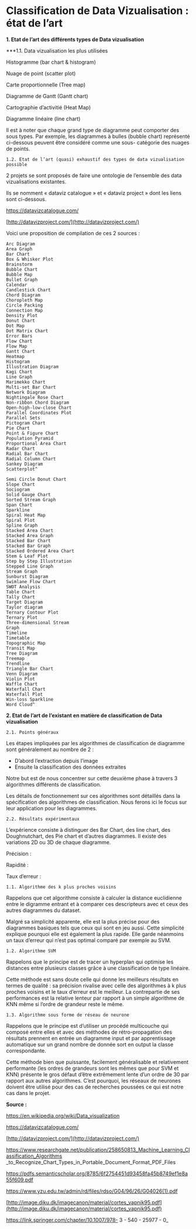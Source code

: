 # Classification de Data Vizualisation : état de l’art

**1. Etat de l’art des différents types de Data vizualisation**


***1.1. Data vizualisation les plus utilisées

Histogramme (bar chart & histogram)

Nuage de point (scatter plot)

Carte proportionnelle (Tree map)


Diagramme de Gantt (Gantt chart)

Cartographie d’activitié (Heat Map)


Diagramme linéaire (line chart)

Il est à noter que chaque grand type de diagramme peut comporter des sous types. Par exemple, les
diagrammes à bulles (bubble chart) représenté ci-dessous peuvent être considéré comme une sous-
catégorie des nuages de points.

```
1.2. Etat de l’art (quasi) exhaustif des types de data vizualisation possible
```
2 projets se sont proposés de faire une ontologie de l’ensemble des data vizualisations existantes.

Ils se nomment « dataviz catalogue » et « dataviz project » dont les liens sont ci-dessous.

https://datavizcatalogue.com/

[http://datavizproject.com/](http://datavizproject.com/)


Voici une proposition de compilation de ces 2 sources :

```
Arc Diagram
Area Graph
Bar Chart
Box & Whisker Plot
Brainstorm
Bubble Chart
Bubble Map
Bullet Graph
Calendar
Candlestick Chart
Chord Diagram
Choropleth Map
Circle Packing
Connection Map
Density Plot
Donut Chart
Dot Map
Dot Matrix Chart
Error Bars
Flow Chart
Flow Map
Gantt Chart
Heatmap
Histogram
Illustration Diagram
Kagi Chart
Line Graph
Marimekko Chart
Multi-set Bar Chart
Network Diagram
Nightingale Rose Chart
Non-ribbon Chord Diagram
Open-high-low-close Chart
Parallel Coordinates Plot
Parallel Sets
Pictogram Chart
Pie Chart
Point & Figure Chart
Population Pyramid
Proportional Area Chart
Radar Chart
Radial Bar Chart
Radial Column Chart
Sankey Diagram
Scatterplot^
```
```
Semi Circle Donut Chart
Slope Chart
Sociogram
Solid Gauge Chart
Sorted Stream Graph
Span Chart
Sparkline
Spiral Heat Map
Spiral Plot
Spline Graph
Stacked Area Chart
Stacked Area Graph
Stacked Bar Chart
Stacked Bar Graph
Stacked Ordered Area Chart
Stem & Leaf Plot
Step by Step Illustration
Stepped Line Graph
Stream Graph
Sunburst Diagram
Swimlane Flow Chart
SWOT Analysis
Table Chart
Tally Chart
Target Diagram
Taylor diagram
Ternary Contour Plot
Ternary Plot
Three-dimensional Stream
Graph
Timeline
Timetable
Topographic Map
Transit Map
Tree Diagram
Treemap
Trendline
Triangle Bar Chart
Venn Diagram
Violin Plot
Waffle Chart
Waterfall Chart
Waterfall Plot
Win-loss Sparkline
Word Cloud^
```

**2. Etat de l’art de l’existant en matière de classification de Data vizualisation**

```
2.1. Points généraux
```
Les étapes impliquées par les algorithmes de classification de diagramme sont généralement au
nombre de 2 :

- D’abord l’extraction depuis l’image
- Ensuite la classification des données extraites

Notre but est de nous concentrer sur cette deuxième phase à travers 3 algorithmes différents de
classification.

Les détails de fonctionnement sur ces algorithmes sont détaillés dans la spécification des algorithmes
de classification. Nous ferons ici le focus sur leur application pour les diagrammes.

```
2.2. Résultats expérimentaux
```
L’expérience consiste à distinguer des Bar Chart, des line chart, des Doughnutchart, des Pie chart et
d’autres diagrammes. Il existe des variations 2D ou 3D de chaque diagramme.

Précision :

Rapidité :

Taux d’erreur :

```
1.1. Algorithme des k plus proches voisins
```

Rappelons que cet algorithme consiste à calculer la distance euclidienne entre le digramme entrant
et à comparer ces descripteurs avec et ceux des autres diagrammes du dataset.

Malgré sa simplicité apparente, elle est la plus précise pour des diagrammes basiques tels que ceux
qui sont en jeu aussi. Cette simplicité explique pourquoi elle est également la plus rapide. Elle garde
néanmoins un taux d’erreur qui n’est pas optimal comparé par exemple au SVM.

```
1.2. Algorithme SVM
```
Rappelons que le principe est de tracer un hyperplan qui optimise les distances entre plusieurs
classes grâce à une classification de type linéaire.

Cette méthode est sans doute celle qui donne les meilleurs résultats en termes de qualité : sa
précision rivalise avec celle des algorithmes à k plus proches voisins et le taux d’erreur est le meilleur.
La contrepartie de ses performances est la relative lenteur par rapport à un simple algorithme de
KNN même si l’ordre de grandeur reste le même.

```
1.3. Algorithme sous forme de réseau de neurone
```
Rappelons que le principe est d’utiliser un procédé multicouche qui composé entre elles et avec des
méthodes de rétro-propagation des résultats prennent en entrée un diagramme input et par
apprentissage automatique sur un grand nombre de donnée sort en output la classe correspondante.

Cette méthode bien que puissante, facilement généralisable et relativement performante (les ordres
de grandeurs sont les mêmes que pour SVM et KNN) présente le gros défaut d’être extrêmement
lente d’un ordre de 30 par rapport aux autres algorithmes. C’est pourquoi, les réseaux de neurones
doivent être utilisé pour des cas de recherches poussées ce qui est notre cas dans le projet.

**Source :**

https://en.wikipedia.org/wiki/Data_visualization

https://datavizcatalogue.com/

[http://datavizproject.com/](http://datavizproject.com/)

https://www.researchgate.net/publication/258650813_Machine_Learning_Classification_Algorithms
_to_Recognize_Chart_Types_in_Portable_Document_Format_PDF_Files

https://pdfs.semanticscholar.org/8785/6f2754451d93458fa45b8749ef1e8a55f609.pdf

https://www.yzu.edu.tw/admin/rd/files/rdso/G04/96/26/G04026(1).pdf

[http://image.diku.dk/imagecanon/material/cortes_vapnik95.pdf](http://image.diku.dk/imagecanon/material/cortes_vapnik95.pdf)

https://link.springer.com/chapter/10.1007/978- 3 - 540 - 25977 - 0_

